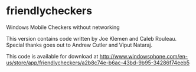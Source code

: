 friendlycheckers
================

Windows Mobile Checkers without networking

This version contains code written by Joe Klemen and Caleb Rouleau. 
Special thanks goes out to Andrew Cutler and Viput Nataraj. 

This code is available for download at 
http://www.windowsphone.com/en-us/store/app/friendlycheckers/a2b8c74e-b6ac-43bd-9b95-34286f74eeb5
